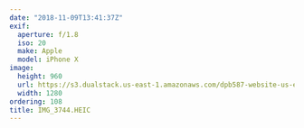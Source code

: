 ```yaml
---
date: "2018-11-09T13:41:37Z"
exif:
  aperture: f/1.8
  iso: 20
  make: Apple
  model: iPhone X
image:
  height: 960
  url: https://s3.dualstack.us-east-1.amazonaws.com/dpb587-website-us-east-1/asset/gallery/2018-europe-trip/dacedd49-3bd2-1fb7-ce3f-fd6785f95490~1280.jpg
  width: 1280
ordering: 108
title: IMG_3744.HEIC
---
```

